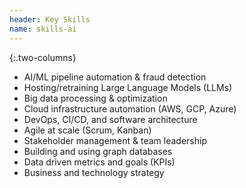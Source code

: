 ```yaml
---
header: Key Skills
name: skills-ai
---
```

{:.two-columns}
*   AI/ML pipeline automation & fraud detection
*   Hosting/retraining Large Language Models (LLMs)
*   Big data processing & optimization
*   Cloud infrastructure automation (AWS, GCP, Azure)
*   DevOps, CI/CD, and software architecture
*   Agile at scale (Scrum, Kanban)
*   Stakeholder management & team leadership
*   Building and using graph databases
*   Data driven metrics and goals (KPIs)
*   Business and technology strategy
